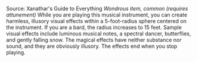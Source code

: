 Source: Xanathar's Guide to Everything
*Wondrous item, common (requires attunement)*
While you are playing this musical instrument, you can create harmless, illusory visual effects within a 5-foot-radius sphere centered on the instrument. If you are a bard, the radius increases to 15 feet. Sample visual effects include luminous musical notes, a spectral dancer, butterflies, and gently falling snow. The magical effects have neither substance nor sound, and they are obviously illusory. The effects end when you stop playing.